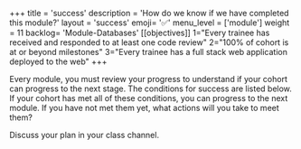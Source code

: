 +++
title = 'success'
description = 'How do we know if we have completed this module?'
layout = 'success'
emoji= '✅'
menu_level = ['module']
weight = 11
backlog= 'Module-Databases'
[[objectives]]
1="Every trainee has received and responded to at least one code review"
2="100% of cohort is at or beyond milestones"
3="Every trainee has a full stack web application deployed to the web"
+++

Every module, you must review your progress to understand if your cohort can progress to the next stage. The conditions for success are listed below. If your cohort has met all of these conditions, you can progress to the next module. If you have not met them yet, what actions will you take to meet them?

Discuss your plan in your class channel.
